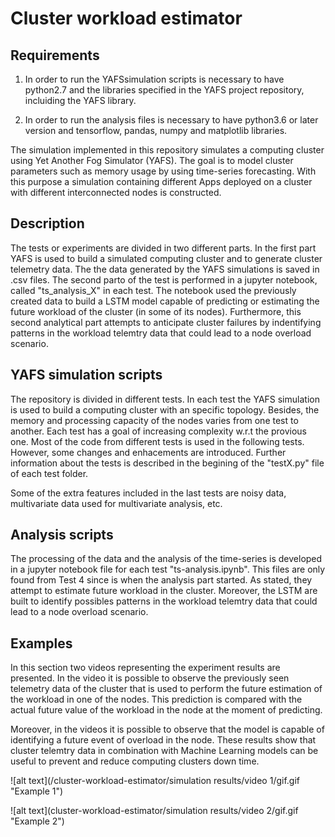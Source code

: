 # Cluster workload estimator

## Requirements

1. In order to run the YAFSsimulation scripts is necessary to have python2.7 and the libraries specified in the YAFS project repository, incluiding the YAFS library.

2. In order to run the analysis files is necessary to have python3.6 or later version and tensorflow, pandas, numpy and matplotlib libraries. 

The simulation implemented in this repository simulates a computing cluster using Yet Another Fog Simulator (YAFS). The goal is to model cluster parameters such as memory usage by using time-series forecasting. With this purpose a simulation containing different Apps deployed on a cluster with different interconnected nodes is constructed.

## Description

The tests or experiments are divided in two different parts. In the first part YAFS is used to build a simulated computing cluster and to generate cluster telemetry data. The the data generated by the YAFS simulations is saved in .csv files. The second parto of the test is performed in a jupyter notebook, called "ts_analysis_X" in each test. The notebook used the previously created data to build a LSTM model capable of predicting or estimating the future workload of the cluster (in some of its nodes). Furthermore, this second analytical part attempts to anticipate cluster failures by indentifying patterns in the workload telemtry data that could lead to a node overload scenario.

## YAFS simulation scripts

The repository is divided in different tests. In each test the YAFS simulation is used to build a computing cluster with an specific topology. Besides, the memory and processing capacity of the nodes varies from one test to another. Each test has a goal of increasing complexity w.r.t the provious one. Most of the code from different tests is used in the following tests. However, some changes and enhacements are introduced. Further information about the tests is described in the begining of the "testX.py" file of each test folder.

Some of the extra features included in the last tests are noisy data, multivariate data used for multivariate analysis, etc.

## Analysis scripts

The processing of the data and the analysis of the time-series is developed in a jupyter notebook file for each test "ts-analysis.ipynb". This files are only found from Test 4 since is when the analysis part started. As stated, they attempt to estimate future workload in the cluster. Moreover, the LSTM are built to identify possibles patterns in the workload telemtry data that could lead to a node overload scenario.

## Examples

In this section two videos representing the experiment results are presented. In the video it is possible to observe the previously seen telemetry data of the cluster that is used to perform the future estimation of the workload in one of the nodes. This prediction is compared with the actual future value of the workload in the node at the moment of predicting.

Moreover, in the videos it is possible to observe that the model is capable of identifying a future event of overload in the node. These results show that cluster telemtry data in combination with Machine Learning models can be useful to prevent and reduce computing clusters down time.

![alt text](/cluster-workload-estimator/simulation results/video 1/gif.gif "Example 1")

![alt text](cluster-workload-estimator/simulation results/video 2/gif.gif "Example 2")
